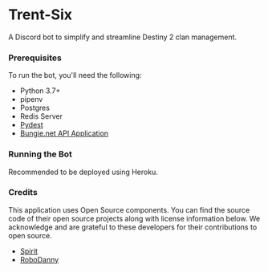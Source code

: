 # Trent-Six

A Discord bot to simplify and streamline Destiny 2 clan management.

### Prerequisites

To run the bot, you'll need the following:
- Python 3.7+
- pipenv
- Postgres
- Redis Server
- [Pydest](https://www.github.com/henworth/pydest)
- [Bungie.net API Application](https://github.com/Bungie-net/api/wiki/Bungie.net-Application-Portal)

### Running the Bot

Recommended to be deployed using Heroku.

### Credits

This application uses Open Source components. You can find the source code of their open source projects along with license information below. We acknowledge and are grateful to these developers for their contributions to open source.

- [Spirit](https://www.github.com/jgayfer/spirit)
- [RoboDanny](https://github.com/Rapptz/RoboDanny)

